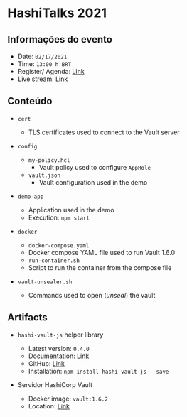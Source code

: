 # HashiTalks 2021


## Informações do evento

* Date: `02/17/2021`
* Time: `13:00 h BRT`
* Register/ Agenda: [Link](https://hashi.co/hashitalks2021)
* Live stream: [Link]()

## Conteúdo

* `cert`
  * TLS certificates used to connect to the Vault server

* `config`
  * `my-policy.hcl`
    * Vault policy used to configure `AppRole`
  * `vault.json`
    * Vault configuration used in the demo

* `demo-app`
  * Application used in the demo
  * Execution: `npm start`

* `docker`
  * `docker-compose.yaml`
  * Docker compose YAML file used to run Vault 1.6.0
  * `run-container.sh`
  * Script to run the container from the compose file

* `vault-unsealer.sh`
  * Commands used to open (_unseal_) the vault


## Artifacts

* `hashi-vault-js` helper library
  * Latest version: `0.4.0`
  * Documentation: [Link](https://www.npmjs.com/package/hashi-vault-js)
  * GitHub: [Link](https://github.com/rod4n4m1/hashi-vault-js)
  * Installation: `npm install hashi-vault-js --save`

* Servidor HashiCorp Vault
  * Docker image: `vault:1.6.2`
  * Location: [Link](https://hub.docker.com/_/vault)
